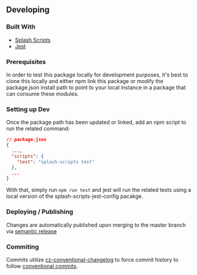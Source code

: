 ## Developing

### Built With

- [Splash Scripts](https://github.com/bmpieretti/splash-scripts)
- [Jest](https://jestjs.io/)

### Prerequisites

In order to test this package locally for development purposes, it's best to clone this locally and either npm link this package or modify the package.json install path to point to your local instance in a package that can consume these modules.

### Setting up Dev

Once the package path has been updated or linked, add an npm script to run the related command:

```json
// package.json
{
  ...,
  "scripts": {
    "test": "splash-scripts test"
  },
  ...
}
```

With that, simply run `npm run test` and jest will run the related tests using a local version of the splash-scripts-jest-config pacakge.

### Deploying / Publishing

Changes are automatically published upon merging to the master branch via [semantic release](https://github.com/semantic-release/semantic-release)

### Commiting

Commits utilize [cz-conventional-changelog](https://github.com/commitizen/cz-conventional-changelog) to force commit history to follow [conventional commits](https://www.conventionalcommits.org/en/v1.0.0/).
